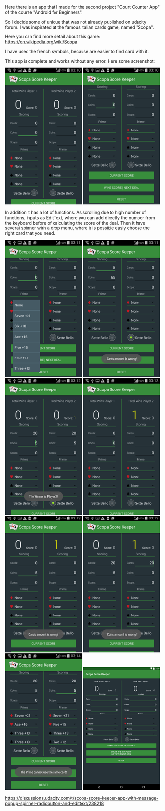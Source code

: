 Here there is an app that I made for the second project "Court Counter App" of the course "Android for Beginners".


So I decide some of unique that was not already published on udacity forum. I was inspirated at the famous italian cards game, named "Scopa".

Here you can find more detail about this game:
https://en.wikipedia.org/wiki/Scopa

I have used the french symbols, because are easier to find card with it.

This app is complete and works without any error. Here some screenshot:
<p align="center">
  <img src="Screenshot_2017-04-11-03-10-33.png" width="250"/>
  <img src="Screenshot_2017-04-11-03-11-00.png" width="250"/>
</p>
In addition it has a lot of functions. As scrolling due to high number of functions, inputs as EditText, where you can add directly the number from the keyboard before of calculating the score of the deal. Then it have several spinner with a drop menu, where it is possible easly choose the right card that you need.
<p align="center">
  <img src="Screenshot_2017-04-11-03-11-19.png" width="250"/>
  <img src="Screenshot_2017-04-11-03-11-44.png" width="250"/>
  <img src="Screenshot_2017-04-11-03-12-55.png" width="250"/>
  <img src="Screenshot_2017-04-11-03-13-05.png" width="250"/>
  <img src="Screenshot_2017-04-11-03-13-50.png" width="250"/>
  <img src="Screenshot_2017-04-11-03-13-59.png" width="250"/>
  <img src="Screenshot_2017-04-11-03-14-50.png" width="250"/>
  <img src="2017-04-09_184505.png" width="250"/>
</p>

https://discussions.udacity.com/t/scopa-score-keeper-app-with-message-popup-spinner-radiobutton-and-edittext/238218

